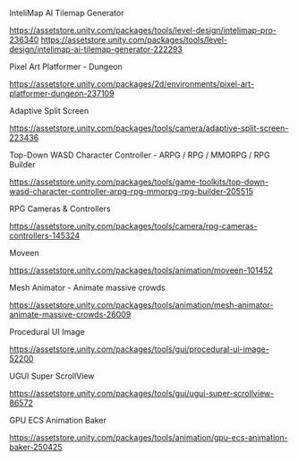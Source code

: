 InteliMap AI Tilemap Generator

https://assetstore.unity.com/packages/tools/level-design/intelimap-pro-236340
https://assetstore.unity.com/packages/tools/level-design/intelimap-ai-tilemap-generator-222293


Pixel Art Platformer - Dungeon

https://assetstore.unity.com/packages/2d/environments/pixel-art-platformer-dungeon-237109


Adaptive Split Screen

https://assetstore.unity.com/packages/tools/camera/adaptive-split-screen-223436

Top-Down WASD Character Controller - ARPG / RPG / MMORPG / RPG Builder

https://assetstore.unity.com/packages/tools/game-toolkits/top-down-wasd-character-controller-arpg-rpg-mmorpg-rpg-builder-205515

RPG Cameras & Controllers

https://assetstore.unity.com/packages/tools/camera/rpg-cameras-controllers-145324

Moveen

https://assetstore.unity.com/packages/tools/animation/moveen-101452

Mesh Animator - Animate massive crowds

https://assetstore.unity.com/packages/tools/animation/mesh-animator-animate-massive-crowds-26009

Procedural UI Image

https://assetstore.unity.com/packages/tools/gui/procedural-ui-image-52200

UGUI Super ScrollView

https://assetstore.unity.com/packages/tools/gui/ugui-super-scrollview-86572

GPU ECS Animation Baker

https://assetstore.unity.com/packages/tools/animation/gpu-ecs-animation-baker-250425